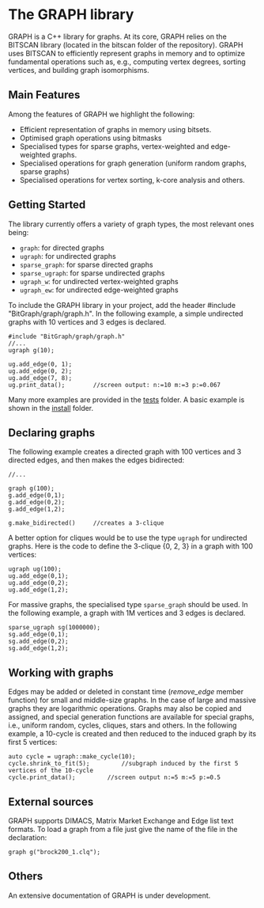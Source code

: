 
The GRAPH library
===================

GRAPH is a C++ library for graphs. At its core, GRAPH relies on the BITSCAN library (located in the bitscan folder of the repository). GRAPH uses BITSCAN to efficiently represent graphs in memory and to optimize fundamental operations such as, e.g., computing vertex degrees, sorting vertices, and building graph isomorphisms.

Main Features
-----------------------------
Among the features of GRAPH we highlight the following:
* Efficient representation of graphs in memory using bitsets.
* Optimised graph operations using bitmasks
* Specialised types for sparse graphs, vertex-weighted and edge-weighted graphs.
* Specialised operations for graph generation (uniform random graphs, sparse graphs)
* Specialised operations for vertex sorting, k-core analysis and others. 

Getting Started
-----------------------------
The library currently offers a variety of graph types, the most relevant ones being:
* `graph`: for directed graphs
* `ugraph`: for undirected graphs
* `sparse_graph`: for sparse directed graphs
* `sparse_ugraph`: for sparse undirected graphs
* `ugraph_w`: for undirected vertex-weighted graphs
* `ugraph_ew`: for undirected edge-weighted graphs
 
To include the GRAPH library in your project, add the header #include "BitGraph/graph/graph.h". In the following example, a simple undirected graphs with 10 vertices and 3 edges is declared.

``` plaintext
#include "BitGraph/graph/graph.h"
//...
ugraph g(10);

ug.add_edge(0, 1);
ug.add_edge(0, 2);
ug.add_edge(7, 8);
ug.print_data();		//screen output: n:=10 m:=3 p:=0.067
```
Many more examples are provided in the [tests](https://github.com/psanse/BitGraph/tree/master/src/graph/tests) folder. A basic example is shown in the [install](https://github.com/psanse/BitGraph/blob/master/install/src/graph.cpp) folder.

Declaring graphs
-------------------------------
The following example creates a directed graph with 100 vertices and 3 directed edges, and then makes the edges bidirected:
``` plaintext
//...
    
graph g(100);					
g.add_edge(0,1);				
g.add_edge(0,2);
g.add_edge(1,2);

g.make_bidirected()		//creates a 3-clique
```   

A better option for cliques would be to use the type `ugraph` for undirected graphs. Here is the code to define the 3-clique {0, 2, 3} in a graph with 100 vertices:

``` plaintext   
ugraph ug(100);					
ug.add_edge(0,1);				
ug.add_edge(0,2);
ug.add_edge(1,2);
```
For massive graphs, the specialised type `sparse_graph` should be used. In the following example, a graph with 1M vertices and 3 edges is declared.

``` plaintext   
sparse_ugraph sg(1000000);					
sg.add_edge(0,1);				
sg.add_edge(0,2);
sg.add_edge(1,2);
```

Working with graphs
-------------------------------

Edges may be added or deleted in constant time (*remove\_edge* member function) for small and middle-size graphs. In the case of large and massive graphs they are logarithmic operations.
Graphs may also be copied and assigned, and special generation functions are available for special graphs, i.e., uniform random, cycles, cliques, stars and others. 
In the following example, a 10-cycle is created and then reduced to the induced graph by its first 5 vertices:

``` plaintext      
auto cycle = ugraph::make_cycle(10);				 
cycle.shrink_to_fit(5);			//subgraph induced by the first 5 vertices of the 10-cycle
cycle.print_data();			//screen output n:=5 m:=5 p:=0.5
```		
   
External sources
-------------------------------

GRAPH supports DIMACS, Matrix Market Exchange and Edge list text formats. To load a graph from a file just give the name of the file in the declaration:
``` plaintext  
graph g("brock200_1.clq");				
```
    
Others
-------------------------------

An extensive documentation of GRAPH is under development.


